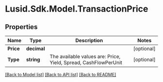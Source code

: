 # Lusid.Sdk.Model.TransactionPrice

## Properties

Name | Type | Description | Notes
------------ | ------------- | ------------- | -------------
**Price** | **decimal** |  | [optional] 
**Type** | **string** | The available values are: Price, Yield, Spread, CashFlowPerUnit | [optional] 

[[Back to Model list]](../README.md#documentation-for-models) [[Back to API list]](../README.md#documentation-for-api-endpoints) [[Back to README]](../README.md)

